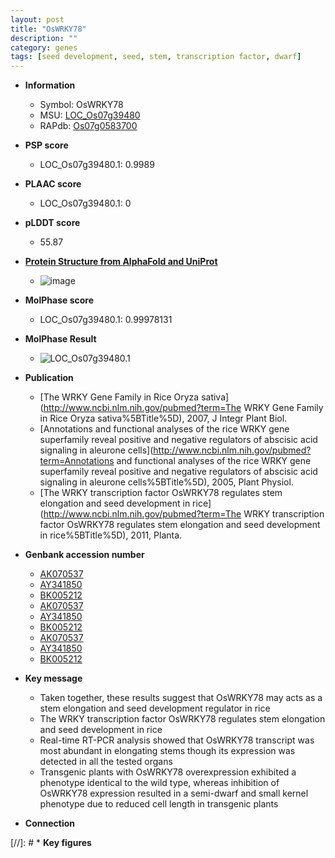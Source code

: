 ```yaml
---
layout: post
title: "OsWRKY78"
description: ""
category: genes
tags: [seed development, seed, stem, transcription factor, dwarf]
---
```


* **Information**  
    + Symbol: OsWRKY78  
    + MSU: [LOC_Os07g39480](http://rice.plantbiology.msu.edu/cgi-bin/ORF_infopage.cgi?orf=LOC_Os07g39480)  
    + RAPdb: [Os07g0583700](http://rapdb.dna.affrc.go.jp/viewer/gbrowse_details/irgsp1?name=Os07g0583700)  

* **PSP score**  
    + LOC_Os07g39480.1: 0.9989 

* **PLAAC score**  
    + LOC_Os07g39480.1: 0 

* **pLDDT score**
    + 55.87

* **[Protein Structure from AlphaFold and UniProt](https://www.uniprot.org/uniprotkb/Q84ZS7/entry#structure)**
    + ![image](https://ricepsp.github.io/images/Q8/AF-Q84ZS7-F1.png)

* **MolPhase score**
    + LOC_Os07g39480.1: 0.99978131

* **MolPhase Result**
    + ![LOC_Os07g39480.1](https://304243504.github.io/Pictures/LOC_Os07g/LOC_Os07g39480.1.png)

* **Publication**  
    + [The WRKY Gene Family in Rice Oryza sativa](http://www.ncbi.nlm.nih.gov/pubmed?term=The WRKY Gene Family in Rice Oryza sativa%5BTitle%5D), 2007, J Integr Plant Biol.
    + [Annotations and functional analyses of the rice WRKY gene superfamily reveal positive and negative regulators of abscisic acid signaling in aleurone cells](http://www.ncbi.nlm.nih.gov/pubmed?term=Annotations and functional analyses of the rice WRKY gene superfamily reveal positive and negative regulators of abscisic acid signaling in aleurone cells%5BTitle%5D), 2005, Plant Physiol.
    + [The WRKY transcription factor OsWRKY78 regulates stem elongation and seed development in rice](http://www.ncbi.nlm.nih.gov/pubmed?term=The WRKY transcription factor OsWRKY78 regulates stem elongation and seed development in rice%5BTitle%5D), 2011, Planta.

* **Genbank accession number**  
    + [AK070537](http://www.ncbi.nlm.nih.gov/nuccore/AK070537)
    + [AY341850](http://www.ncbi.nlm.nih.gov/nuccore/AY341850)
    + [BK005212](http://www.ncbi.nlm.nih.gov/nuccore/BK005212)
    + [AK070537](http://www.ncbi.nlm.nih.gov/nuccore/AK070537)
    + [AY341850](http://www.ncbi.nlm.nih.gov/nuccore/AY341850)
    + [BK005212](http://www.ncbi.nlm.nih.gov/nuccore/BK005212)
    + [AK070537](http://www.ncbi.nlm.nih.gov/nuccore/AK070537)
    + [AY341850](http://www.ncbi.nlm.nih.gov/nuccore/AY341850)
    + [BK005212](http://www.ncbi.nlm.nih.gov/nuccore/BK005212)

* **Key message**  
    + Taken together, these results suggest that OsWRKY78 may acts as a stem elongation and seed development regulator in rice
    + The WRKY transcription factor OsWRKY78 regulates stem elongation and seed development in rice
    + Real-time RT-PCR analysis showed that OsWRKY78 transcript was most abundant in elongating stems though its expression was detected in all the tested organs
    + Transgenic plants with OsWRKY78 overexpression exhibited a phenotype identical to the wild type, whereas inhibition of OsWRKY78 expression resulted in a semi-dwarf and small kernel phenotype due to reduced cell length in transgenic plants

* **Connection**  

[//]: # * **Key figures**  



